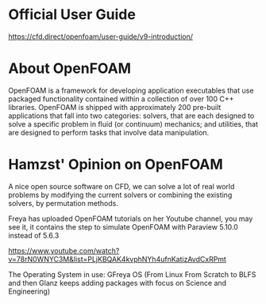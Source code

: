# Official User Guide
https://cfd.direct/openfoam/user-guide/v9-introduction/

# About OpenFOAM
OpenFOAM is a framework for developing application executables that use packaged functionality contained within a collection of over 100 C++ libraries. OpenFOAM is shipped with approximately 200 pre-built applications that fall into two categories: solvers, that are each designed to solve a specific problem in fluid (or continuum) mechanics; and utilities, that are designed to perform tasks that involve data manipulation. 

# Hamzst' Opinion on OpenFOAM
A nice open source software on CFD, we can solve a lot of real world problems by modifying the current solvers or combining the existing solvers, by permutation methods. 


Freya has uploaded OpenFOAM tutorials on her Youtube channel, you may see it, it contains the step to simulate OpenFOAM with Paraview 5.10.0 instead of 5.6.3

https://www.youtube.com/watch?v=78rN0WNYC3M&list=PLjKBQAK4kvphNYh4ufnKatizAvdCxRPmt

The Operating System in use: GFreya OS (From Linux From Scratch to BLFS and then Glanz keeps adding packages with focus on Science and Engineering)
